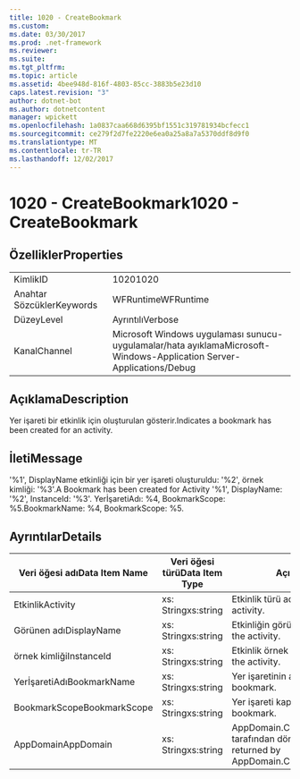 ```yaml
---
title: 1020 - CreateBookmark
ms.custom: 
ms.date: 03/30/2017
ms.prod: .net-framework
ms.reviewer: 
ms.suite: 
ms.tgt_pltfrm: 
ms.topic: article
ms.assetid: 4bee948d-816f-4803-85cc-3883b5e23d10
caps.latest.revision: "3"
author: dotnet-bot
ms.author: dotnetcontent
manager: wpickett
ms.openlocfilehash: 1a0837caa668d6395bf1551c319781934bcfecc1
ms.sourcegitcommit: ce279f2d7fe2220e6ea0a25a8a7a5370ddf8d9f0
ms.translationtype: MT
ms.contentlocale: tr-TR
ms.lasthandoff: 12/02/2017
---
```

# <a name="1020---createbookmark"></a><span data-ttu-id="f29c2-102">1020 - CreateBookmark</span><span class="sxs-lookup"><span data-stu-id="f29c2-102">1020 - CreateBookmark</span></span>
## <a name="properties"></a><span data-ttu-id="f29c2-103">Özellikler</span><span class="sxs-lookup"><span data-stu-id="f29c2-103">Properties</span></span>  
  
|||  
|-|-|  
|<span data-ttu-id="f29c2-104">Kimlik</span><span class="sxs-lookup"><span data-stu-id="f29c2-104">ID</span></span>|<span data-ttu-id="f29c2-105">1020</span><span class="sxs-lookup"><span data-stu-id="f29c2-105">1020</span></span>|  
|<span data-ttu-id="f29c2-106">Anahtar Sözcükler</span><span class="sxs-lookup"><span data-stu-id="f29c2-106">Keywords</span></span>|<span data-ttu-id="f29c2-107">WFRuntime</span><span class="sxs-lookup"><span data-stu-id="f29c2-107">WFRuntime</span></span>|  
|<span data-ttu-id="f29c2-108">Düzey</span><span class="sxs-lookup"><span data-stu-id="f29c2-108">Level</span></span>|<span data-ttu-id="f29c2-109">Ayrıntılı</span><span class="sxs-lookup"><span data-stu-id="f29c2-109">Verbose</span></span>|  
|<span data-ttu-id="f29c2-110">Kanal</span><span class="sxs-lookup"><span data-stu-id="f29c2-110">Channel</span></span>|<span data-ttu-id="f29c2-111">Microsoft Windows uygulaması sunucu-uygulamalar/hata ayıklama</span><span class="sxs-lookup"><span data-stu-id="f29c2-111">Microsoft-Windows-Application Server-Applications/Debug</span></span>|  
  
## <a name="description"></a><span data-ttu-id="f29c2-112">Açıklama</span><span class="sxs-lookup"><span data-stu-id="f29c2-112">Description</span></span>  
 <span data-ttu-id="f29c2-113">Yer işareti bir etkinlik için oluşturulan gösterir.</span><span class="sxs-lookup"><span data-stu-id="f29c2-113">Indicates a bookmark has been created for an activity.</span></span>  
  
## <a name="message"></a><span data-ttu-id="f29c2-114">İleti</span><span class="sxs-lookup"><span data-stu-id="f29c2-114">Message</span></span>  
 <span data-ttu-id="f29c2-115">'%1', DisplayName etkinliği için bir yer işareti oluşturuldu: '%2', örnek kimliği: '%3'.</span><span class="sxs-lookup"><span data-stu-id="f29c2-115">A Bookmark has been created for Activity '%1', DisplayName: '%2', InstanceId: '%3'.</span></span>  <span data-ttu-id="f29c2-116">YerİşaretiAdı: %4, BookmarkScope: %5.</span><span class="sxs-lookup"><span data-stu-id="f29c2-116">BookmarkName: %4, BookmarkScope: %5.</span></span>  
  
## <a name="details"></a><span data-ttu-id="f29c2-117">Ayrıntılar</span><span class="sxs-lookup"><span data-stu-id="f29c2-117">Details</span></span>  
  
|<span data-ttu-id="f29c2-118">Veri öğesi adı</span><span class="sxs-lookup"><span data-stu-id="f29c2-118">Data Item Name</span></span>|<span data-ttu-id="f29c2-119">Veri öğesi türü</span><span class="sxs-lookup"><span data-stu-id="f29c2-119">Data Item Type</span></span>|<span data-ttu-id="f29c2-120">Açıklama</span><span class="sxs-lookup"><span data-stu-id="f29c2-120">Description</span></span>|  
|--------------------|--------------------|-----------------|  
|<span data-ttu-id="f29c2-121">Etkinlik</span><span class="sxs-lookup"><span data-stu-id="f29c2-121">Activity</span></span>|<span data-ttu-id="f29c2-122">xs: String</span><span class="sxs-lookup"><span data-stu-id="f29c2-122">xs:string</span></span>|<span data-ttu-id="f29c2-123">Etkinlik türü adı.</span><span class="sxs-lookup"><span data-stu-id="f29c2-123">The type name of the activity.</span></span>|  
|<span data-ttu-id="f29c2-124">Görünen adı</span><span class="sxs-lookup"><span data-stu-id="f29c2-124">DisplayName</span></span>|<span data-ttu-id="f29c2-125">xs: String</span><span class="sxs-lookup"><span data-stu-id="f29c2-125">xs:string</span></span>|<span data-ttu-id="f29c2-126">Etkinliğin görünen adı.</span><span class="sxs-lookup"><span data-stu-id="f29c2-126">The display name of the activity.</span></span>|  
|<span data-ttu-id="f29c2-127">örnek kimliği</span><span class="sxs-lookup"><span data-stu-id="f29c2-127">InstanceId</span></span>|<span data-ttu-id="f29c2-128">xs: String</span><span class="sxs-lookup"><span data-stu-id="f29c2-128">xs:string</span></span>|<span data-ttu-id="f29c2-129">Etkinlik örnek kimliği.</span><span class="sxs-lookup"><span data-stu-id="f29c2-129">The instance id of the activity.</span></span>|  
|<span data-ttu-id="f29c2-130">YerİşaretiAdı</span><span class="sxs-lookup"><span data-stu-id="f29c2-130">BookmarkName</span></span>|<span data-ttu-id="f29c2-131">xs: String</span><span class="sxs-lookup"><span data-stu-id="f29c2-131">xs:string</span></span>|<span data-ttu-id="f29c2-132">Yer işaretinin adı.</span><span class="sxs-lookup"><span data-stu-id="f29c2-132">The name of the bookmark.</span></span>|  
|<span data-ttu-id="f29c2-133">BookmarkScope</span><span class="sxs-lookup"><span data-stu-id="f29c2-133">BookmarkScope</span></span>|<span data-ttu-id="f29c2-134">xs: String</span><span class="sxs-lookup"><span data-stu-id="f29c2-134">xs:string</span></span>|<span data-ttu-id="f29c2-135">Yer işareti kapsamı.</span><span class="sxs-lookup"><span data-stu-id="f29c2-135">The scope of the bookmark.</span></span>|  
|<span data-ttu-id="f29c2-136">AppDomain</span><span class="sxs-lookup"><span data-stu-id="f29c2-136">AppDomain</span></span>|<span data-ttu-id="f29c2-137">xs: String</span><span class="sxs-lookup"><span data-stu-id="f29c2-137">xs:string</span></span>|<span data-ttu-id="f29c2-138">AppDomain.CurrentDomain.FriendlyName tarafından döndürülen dize.</span><span class="sxs-lookup"><span data-stu-id="f29c2-138">The string returned by AppDomain.CurrentDomain.FriendlyName.</span></span>|
